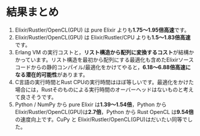# 結果まとめ

1. Elixir/Rustler/OpenCL(GPU) は pure Elixir よりも**1.75〜1.95倍高速**です。
2. Elixir/Rustler/OpenCL(GPU) は Elixir/Rustler/CPU よりも**1.5〜1.83倍高速**です。
3. Erlang VM の実行コストと，**リスト構造から配列に変換するコスト**が結構かかっています。リスト構造を最初から配列にする最適化も含めたElixirソースコードからの静的コンパイル/最適化をかけてやると，**6.18〜6.88倍高速になる潜在的可能性**があります。
4. C言語の実行時間とRust CPUの実行時間はほぼ等しいです。最適化をかけた場合には，Rustそのものによる実行時間のオーバーヘッドはないものと考えて良さそうです。
5. Python / NumPy から pure Elixir は**1.39〜1.54倍**，Python から Elixir/Rustler/OpenCL(GPU)は**2.7倍**，Python から Rust OpenCL は**9.54倍**の速度向上です。CuPy と Elixir/Rustler/OpenCL(GPU)はだいたい同等でした。
